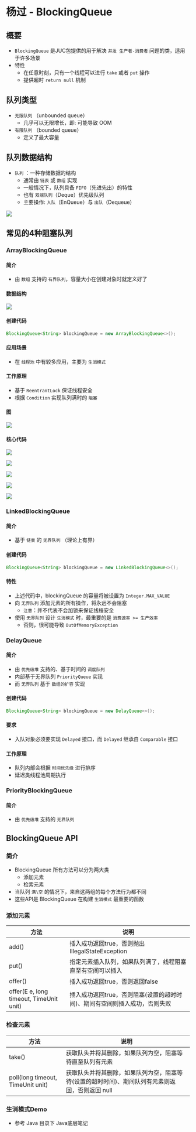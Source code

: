 # 杨过 - BlockingQueue

## 概要

- `BlockingQueue` 是JUC包提供的用于解决 `并发 生产者-消费者` 问题的类，适用于许多场景
- 特性
  - 在任意时刻，只有一个线程可以进行 `take` 或者 `put` 操作
  - 提供超时 `return null` 机制

## 队列类型

- `无限队列` （unbounded queue）
  - 几乎可以无限增长，即: 可能导致 OOM 
- `有限队列` （bounded queue）
  - 定义了最大容量

## 队列数据结构

- `队列` ：一种存储数据的结构
  - 通常由 `链表` 或 `数组` 实现
  - 一般情况下，队列具备 `FIFO`（先进先出）的特性
  - 也有 `双端队列`（Deque）优先级队列
  - 主要操作: `入队`（EnQueue）与 `出队`（Dequeue）

![](https://agefades-note.oss-cn-beijing.aliyuncs.com/1605680972802.png)

## 常见的4种阻塞队列

### ArrayBlockingQueue

#### 简介

- 由 `数组` 支持的 `有界队列`，容量大小在创建对象时就定义好了

#### 数据结构

![](https://agefades-note.oss-cn-beijing.aliyuncs.com/1605681096827.png)

#### 创建代码

```java
BlockingQueue<String> blockingQueue = new ArrayBlockingQueue<>();
```

#### 应用场景

- 在 `线程池` 中有较多应用，主要为 `生消模式`

#### 工作原理

- 基于 `ReentrantLock` 保证线程安全
- 根据 `Condition` 实现队列满时的 `阻塞`

#### 图

![](https://agefades-note.oss-cn-beijing.aliyuncs.com/1608101156659.png)

#### 核心代码

![](https://agefades-note.oss-cn-beijing.aliyuncs.com/1608100338779.png)

![](https://agefades-note.oss-cn-beijing.aliyuncs.com/1608100570056.png)

![](https://agefades-note.oss-cn-beijing.aliyuncs.com/1608100649871.png)

![](https://agefades-note.oss-cn-beijing.aliyuncs.com/1608100888937.png)

![](https://agefades-note.oss-cn-beijing.aliyuncs.com/1608106568445.png)

### LinkedBlockingQueue

#### 简介

- 基于 `链表` 的 `无界队列` （理论上有界）

#### 创建代码

```java
BlockingQueue<String> blockingQueue = new LinkedBlockingQueue<>();
```

#### 特性

- 上述代码中，blockingQueue 的容量将被设置为 `Integer.MAX_VALUE`
- 向 `无界队列` 添加元素的所有操作，将永远不会阻塞
  - `注意`：并不代表不会加锁来保证线程安全
- 使用 `无界队列` 设计 `生消模式` 时，最重要的是 `消费速率 >= 生产效率`
  - 否则，很可能导致 `OutOfMemoryException`

### DelayQueue

#### 简介

- 由 `优先级堆` 支持的、基于时间的 `调度队列`
- 内部基于无界队列 `PriorityQueue` 实现
- 而 `无界队列` 基于 `数组的扩容` 实现

#### 创建代码

```java
BlockingQueue<String> blockingQueue = new DelayQueue<>();
```

#### 要求

- 入队对象必须要实现 `Delayed` 接口，而 `Delayed` 继承自 `Comparable` 接口

#### 工作原理

- 队列内部会根据 `时间优先级` 进行排序
- 延迟类线程池周期执行

### PriorityBlockingQueue

#### 简介

- 由 `优先级堆` 支持的 `无界队列`

## BlockingQueue API

### 简介

- BlockingQueue 所有方法可以分为两大类
  - 添加元素
  - 检索元素
- 当队列 `满\空` 的情况下，来自这两组的每个方法行为都不同
- 这些API是 BlockingQueue 在构建 `生消模式` 最重要的函数

### 添加元素

| 方法                                    | 说明                                                         |
| --------------------------------------- | ------------------------------------------------------------ |
| add()                                   | 插入成功返回true，否则抛出 IllegalStateException             |
| put()                                   | 指定元素插入队列，如果队列满了，线程阻塞直至有空间可以插入   |
| offer()                                 | 插入成功返回true，否则返回false                              |
| offer(E e, long timeout, TimeUnit unit) | 插入成功返回true，否则阻塞(设置的超时时间)、期间有空间则插入成功，否则失败 |

### 检查元素

| 方法                              | 说明                                                         |
| --------------------------------- | ------------------------------------------------------------ |
| take()                            | 获取队头并将其删除，如果队列为空，阻塞等待直至队列有元素     |
| poll(long timeout, TimeUnit unit) | 获取队头并将其删除，如果队列为空，阻塞等待(设置的超时时间)、期间队列有元素则返回，否则返回 null |

### 生消模式Demo

- 参考 Java 目录下 Java底层笔记

